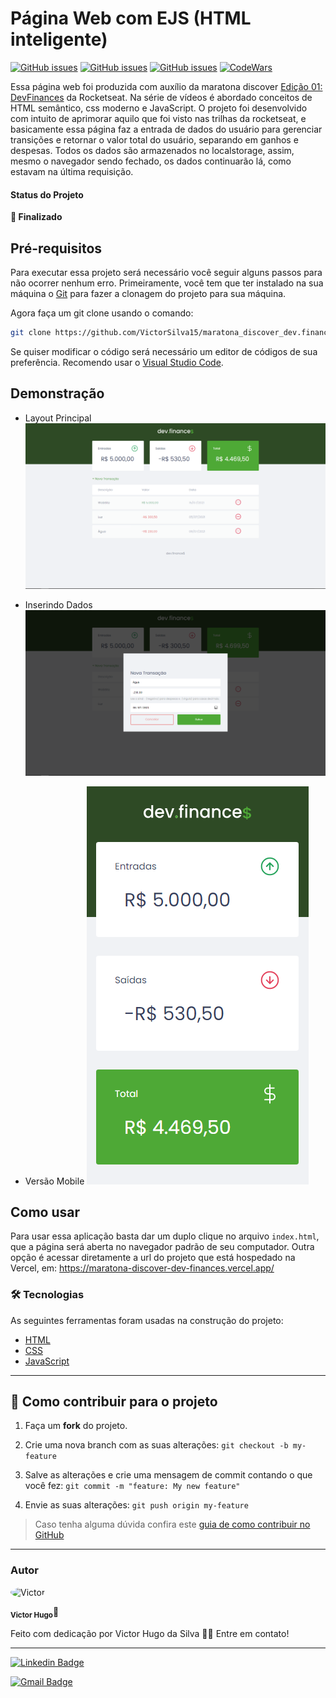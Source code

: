 # Página Web com EJS (HTML inteligente)

<a href="https://developer.mozilla.org/pt-BR/docs/Web/HTML" target="blank"><img alt="GitHub issues" src="https://img.shields.io/static/v1?label=tech&message=HTML5&color=E34F26&style=for-the-badge&logo=HTML5"></a> <a href="https://developer.mozilla.org/pt-BR/docs/Web/CSS" target="blank"><img alt="GitHub issues" src="https://img.shields.io/static/v1?label=tech&message=CSS3&color=1572B6&style=for-the-badge&logo=CSS3"></a> <a href="https://developer.mozilla.org/pt-BR/docs/Web/JavaScript" target="blank"><img alt="GitHub issues" src="https://img.shields.io/static/v1?label=tech&message=JavaScript&color=F7DF1E&style=for-the-badge&logo=JavaScript"></a> <a href="https://www.codewars.com/users/Victor%20Hugo%20da%20Silva" target="blank"><img alt="CodeWars" src="https://img.shields.io/static/v1?label=Follow&message=CodeWars&color=B1361E&style=for-the-badge&logo=codewars"></a>

Essa página web foi produzida com auxílio da maratona discover [Edição 01: DevFinances](https://app.rocketseat.com.br/discover) da Rocketseat. Na série de vídeos é abordado conceitos de HTML semântico, css moderno e JavaScript. O projeto foi desenvolvido com intuito de aprimorar aquilo que foi visto nas trilhas da rocketseat, e basicamente essa página faz a entrada de dados do usuário para gerenciar transições e retornar o valor total do usuário, separando em ganhos e despesas. Todos os dados são armazenados no localstorage, assim, mesmo o navegador sendo fechado, os dados continuarão lá, como estavam na última requisição.

#### Status do Projeto

**🚀 Finalizado**

## Pré-requisitos

Para executar essa projeto será necessário você seguir alguns passos para não ocorrer nenhum erro. Primeiramente, você tem que ter instalado na sua máquina o [Git](https://git-scm.com/) para fazer a clonagem do projeto para sua máquina.

Agora faça um git clone usando o comando:

```bash
git clone https://github.com/VictorSilva15/maratona_discover_dev.finances.git
```

Se quiser modificar o código será necessário um editor de códigos de sua preferência. Recomendo usar o [Visual Studio Code](https://code.visualstudio.com/download)</a>.

## Demonstração

- Layout Principal
  ![layout principal imagem](./screenshots/main-layout-preview.png)

- Inserindo Dados
  ![Inserindo Dados imagem](./screenshots/data-added-preview.png)

- Versão Mobile
  ![Versão mobile imagem](./screenshots/main-layout-mobile-preview.png)

## Como usar

Para usar essa aplicação basta dar um duplo clique no arquivo `index.html`, que a página será aberta no navegador padrão de seu computador. Outra opção é acessar diretamente a url do projeto que está hospedado na Vercel, em: https://maratona-discover-dev-finances.vercel.app/

### 🛠 Tecnologias

As seguintes ferramentas foram usadas na construção do projeto:

- [HTML](https://developer.mozilla.org/pt-BR/docs/Web/HTML)
- [CSS](https://developer.mozilla.org/pt-BR/docs/Web/CSS)
- [JavaScript](https://developer.mozilla.org/pt-BR/docs/Web/JavaScript)

---

## 💪 Como contribuir para o projeto

1. Faça um **fork** do projeto.

2. Crie uma nova branch com as suas alterações: `git checkout -b my-feature`

3. Salve as alterações e crie uma mensagem de commit contando o que você fez: `git commit -m "feature: My new feature"`

4. Envie as suas alterações: `git push origin my-feature`

> Caso tenha alguma dúvida confira este [guia de como contribuir no GitHub](./CONTRIBUTING.md)

---

### Autor

<img  style="border-radius: 50%;"  src="https://avatars.githubusercontent.com/u/70340221?v=4"  width="100px;"  alt="Victor"/>

<sub><b>Victor Hugo</b></sub>🚀

Feito com dedicação por Victor Hugo da Silva 👋🏽 Entre em contato!

---

[![Linkedin Badge](https://img.shields.io/badge/-Victor-blue?style=flat-square&logo=Linkedin&logoColor=white&link=https://www.linkedin.com/in/tgmarinho/)](https://www.linkedin.com/in/victor-silva-9485021b2/)

[![Gmail Badge](https://img.shields.io/badge/-victor470hugo@gmail.com-c14438?style=flat-square&logo=Gmail&logoColor=white&link=mailto:tgmarinho@gmail.com)](mailto:victor470hugo@gmail.com)
